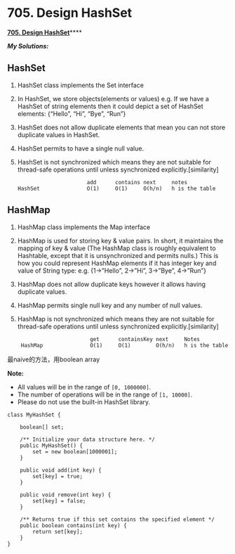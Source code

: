# 705. Design HashSet

 [**705. Design HashSet**](https://leetcode.com/problems/design-hashset/description/)\*\*\*\*

_**My Solutions:**_

## HashSet

1. HashSet class implements the Set interface
2. In HashSet, we store objects\(elements or values\) e.g. If we have a HashSet of string elements then it could depict a set of HashSet elements: {“Hello”, “Hi”, “Bye”, “Run”}
3. HashSet does not allow duplicate elements that mean you can not store duplicate values in HashSet.
4. HashSet permits to have a single null value.
5. HashSet is not synchronized which means they are not suitable for thread-safe operations until unless synchronized explicitly.\[similarity\]

   ```text
                         add      contains next     notes
   HashSet               O(1)     O(1)     O(h/n)   h is the table 
   ```

## HashMap

1. HashMap class implements the Map interface
2. HashMap is used for storing key & value pairs. In short, it maintains the mapping of key & value \(The HashMap class is roughly equivalent to Hashtable, except that it is unsynchronized and permits nulls.\) This is how you could represent HashMap elements if it has integer key and value of String type: e.g. {1-&gt;”Hello”, 2-&gt;”Hi”, 3-&gt;”Bye”, 4-&gt;”Run”}
3. HashMap does not allow duplicate keys however it allows having duplicate values.
4. HashMap permits single null key and any number of null values.
5. HashMap is not synchronized which means they are not suitable for thread-safe operations until unless synchronized explicitly.\[similarity\]

   ```text
                          get      containsKey next     Notes
    HashMap               O(1)     O(1)        O(h/n)   h is the table 
   ```



最naive的方法，用boolean array

**Note:**

* All values will be in the range of `[0, 1000000]`.
* The number of operations will be in the range of `[1, 10000]`.
* Please do not use the built-in HashSet library.

```text
class MyHashSet {

    boolean[] set;
    
    /** Initialize your data structure here. */
    public MyHashSet() {
        set = new boolean[1000001];
    }
    
    public void add(int key) {
        set[key] = true;
    }
    
    public void remove(int key) {
        set[key] = false;
    }
    
    /** Returns true if this set contains the specified element */
    public boolean contains(int key) {
        return set[key];
    }
}

```

